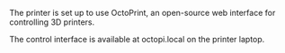 The printer is set up to use OctoPrint, an open-source web interface for controlling 3D printers.

The control interface is available at octopi.local on the printer laptop.